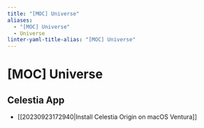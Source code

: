 ```yaml
---
title: "[MOC] Universe"
aliases:
  - "[MOC] Universe"
  - Universe
linter-yaml-title-alias: "[MOC] Universe"
---
```


# [MOC] Universe

## Celestia App

- [[20230923172940|Install Celestia Origin on macOS Ventura]]
